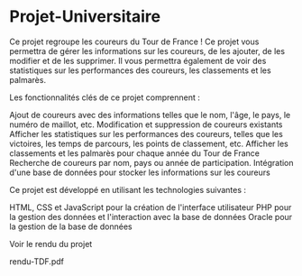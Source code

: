 # Projet-Universitaire

Ce projet regroupe les coureurs du Tour de France ! Ce projet vous permettra de gérer les informations sur les coureurs, de les ajouter, de les modifier et de les supprimer. Il vous permettra également de voir des statistiques sur les performances des coureurs, les classements et les palmarès.

Les fonctionnalités clés de ce projet comprennent :

Ajout de coureurs avec des informations telles que le nom, l'âge, le pays, le numéro de maillot, etc.
Modification et suppression de coureurs existants
Afficher les statistiques sur les performances des coureurs, telles que les victoires, les temps de parcours, les points de classement, etc.
Afficher les classements et les palmarès pour chaque année du Tour de France
Recherche de coureurs par nom, pays ou année de participation.
Intégration d'une base de données pour stocker les informations sur les coureurs


Ce projet est développé en utilisant les technologies suivantes :

HTML, CSS et JavaScript pour la création de l'interface utilisateur
PHP pour la gestion des données et l'interaction avec la base de données
Oracle pour la gestion de la base de données


Voir le rendu du projet 

rendu-TDF.pdf
